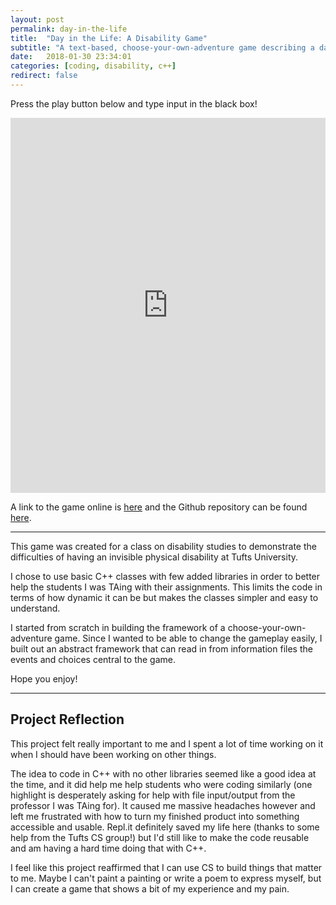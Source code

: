 ```yaml
---
layout: post
permalink: day-in-the-life
title:  "Day in the Life: A Disability Game"
subtitle: "A text-based, choose-your-own-adventure game describing a day in in the life of someone with a physical disability. "
date:   2018-01-30 23:34:01
categories: [coding, disability, c++]
redirect: false
---
```

Press the play button below and type input in the black box!

<iframe height="600px" width="100%" src="https://repl.it/@samslate/dayinthelife?lite=true" scrolling="no" frameborder="no" allowtransparency="true" allowfullscreen="true" sandbox="allow-forms allow-pointer-lock allow-popups allow-same-origin allow-scripts allow-modals"></iframe>

A link to the game online is [here][play-online] and the Github repository can be found [here][github-repo].

---

This game was created for a class on disability studies to demonstrate the difficulties of having an invisible physical disability at Tufts University.

I chose to use basic C++ classes with few added libraries in order to better help the students I was TAing with their assignments. This limits the code in terms of how dynamic it can be but makes the classes simpler and easy to understand.

I started from scratch in building the framework of a choose-your-own-adventure game. Since I wanted to be able to change the gameplay easily, I built out an abstract framework that can read in from information files the events and choices central to the game. 

Hope you enjoy!

---

## Project Reflection

This project felt really important to me and I spent a lot of time working on it when I should have been working on other things. 

The idea to code in C++ with no other libraries seemed like a good idea at the time, and it did help me help students who were coding similarly (one highlight is desperately asking for help with file input/output from the professor I was TAing for). It caused me massive headaches however and left me frustrated with how to turn my finished product into something accessible and usable. Repl.it definitely saved my life here (thanks to some help from the Tufts CS group!) but I'd still like to make the code reusable and am having a hard time doing that with C++.

I feel like this project reaffirmed that I can use CS to build things that matter to me. Maybe I can't paint a painting or write a poem to express myself, but I can create a game that shows a bit of my experience and my pain. 


[play-online]:   https://repl.it/@samslate/dayinthelife
[github-repo]:   https://github.com/sam-slate/day-in-the-life
[jekyll-help]: https://github.com/jekyll/jekyll-help
